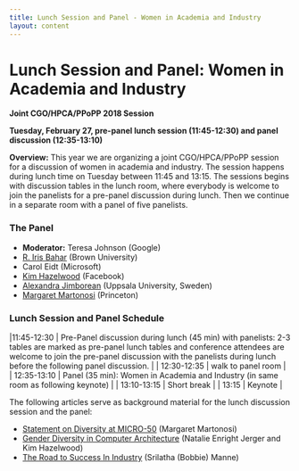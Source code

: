 ```yaml
---
title: Lunch Session and Panel - Women in Academia and Industry
layout: content
---
```


# Lunch Session and Panel: Women in Academia and Industry

**Joint CGO/HPCA/PPoPP 2018 Session**

**Tuesday, February 27, pre-panel lunch session (11:45-12:30) and panel discussion (12:35-13:10)**

**Overview:** This year we are organizing a joint CGO/HPCA/PPoPP session for a
discussion of women in academia and industry. The session happens during lunch
time on Tuesday between 11:45 and 13:15. The sessions begins with discussion
tables in the lunch room, where everybody is welcome to join the panelists for a
pre-panel discussion during lunch. Then we continue in a separate room with a
panel of five panelists.


### The Panel

  * **Moderator:** Teresa Johnson (Google)
  * [R. Iris Bahar](https://vivo.brown.edu/display/rbahar) (Brown University)
  * Carol Eidt (Microsoft)
  * [Kim Hazelwood](https://research.fb.com/people/hazelwood-kim/) (Facebook)
  * [Alexandra Jimborean](http://katalog.uu.se/profile/?id=N12-1860) (Uppsala University, Sweden)
  * [Margaret Martonosi](http://www.princeton.edu/~mrm/) (Princeton)


### Lunch Session and Panel Schedule

|11:45-12:30 | Pre-Panel discussion during lunch (45 min) with panelists: 2-3 tables are marked as pre-panel lunch tables and conference attendees are welcome to join the pre-panel discussion with the panelists during lunch before the following panel discussion. |
| 12:30-12:35 | walk to panel room  |
| 12:35-13:10 | Panel (35 min): Women in Academia and Industry (in same room as following keynote) |
| 13:10-13:15 | Short break |
| 13:15 | Keynote |


The following articles serve as background material for the lunch discussion
session and the panel:

  * [Statement on Diversity at MICRO-50](https://www.sigarch.org/statement-on-diversity-at-micro-50/) (Margaret Martonosi)
  * [Gender Diversity in Computer Architecture](https://www.sigarch.org/gender-diversity-in-computer-architecture/) (Natalie Enright Jerger and Kim Hazelwood)
  * [The Road to Success In Industry](https://www.sigarch.org/the-road-to-success-in-industry/) (Srilatha (Bobbie) Manne)
